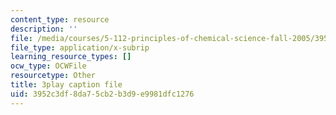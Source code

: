 ```yaml
---
content_type: resource
description: ''
file: /media/courses/5-112-principles-of-chemical-science-fall-2005/3952c3df8da75cb2b3d9e9981dfc1276_hG8KdheMUeo.vtt
file_type: application/x-subrip
learning_resource_types: []
ocw_type: OCWFile
resourcetype: Other
title: 3play caption file
uid: 3952c3df-8da7-5cb2-b3d9-e9981dfc1276
---
```

